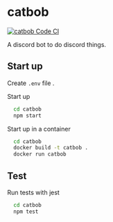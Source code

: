 # catbob
[![catbob Code CI](https://github.com/tizayi/catbob/actions/workflows/code.yml/badge.svg)](https://github.com/tizayi/catbob/actions/workflows/code.yml)


A discord bot to do discord things.

## Start up

Create `.env` file .

Start up

```bash
  cd catbob
  npm start
```

Start up in a container

```bash
  cd catbob
  docker build -t catbob .
  docker run catbob
```

## Test

Run tests with jest

```bash
  cd catbob
  npm test
```
